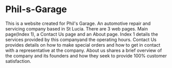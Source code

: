 # Phil-s-Garage
This is a website created for Phil's Garage. An automotive repair and servicing company based in St Lucia. There are 3 web pages. Main page(Index 1), a Contact Us page and an About page. Index 1 details the services provided by this companyand the operating hours. Contact Us provides details on how to make special orders and how to get in contact with a representative at the company. About us shares a brief overview of the company and its founders and how they seek to provide 100% customer satisfaction.  
